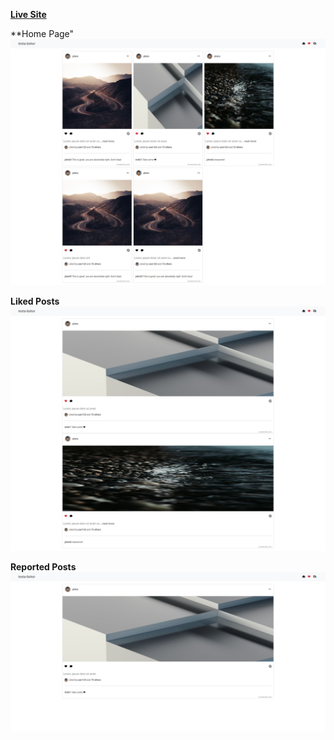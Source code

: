 **[Live Site](https://xbayazid.github.io/insta-shohor/)**

**Home Page"
![](images/preview.png)

**Liked Posts**
![](images/previewTwo.png)

**Reported Posts**
![](images/previewThree.png)
